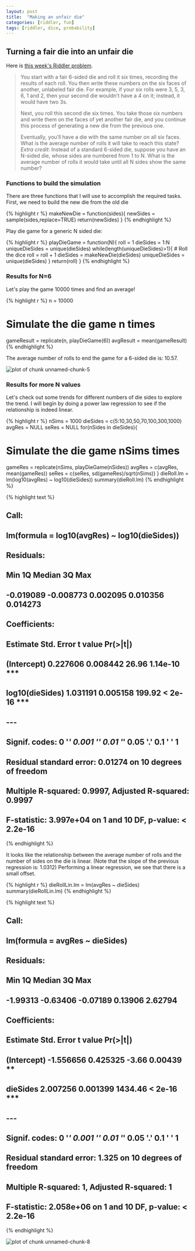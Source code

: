 ```yaml
---
layout: post
title:  "Making an unfair die"
categories: [riddler, fun]
tags: [riddler, dice, probability]
---
```



## Turning a fair die into an unfair die

Here is [this week's Riddler problem](https://fivethirtyeight.com/features/can-you-get-the-gloves-out-of-the-box/).  

> You start with a fair 6-sided die and roll it six times, recording the results of each roll. You then write these numbers on the six faces of another, unlabeled fair die. For example, if your six rolls were 3, 5, 3, 6, 1 and 2, then your second die wouldn’t have a 4 on it; instead, it would have two 3s.
> 
> Next, you roll this second die six times. You take those six numbers and write them on the faces of yet another fair die, and you continue this process of generating a new die from the previous one.
> 
> Eventually, you’ll have a die with the same number on all six faces. What is the average number of rolls it will take to reach this state?
> _Extra credit_: Instead of a standard 6-sided die, suppose you have an N-sided die, whose sides are numbered from 1 to N. What is the average number of rolls it would take until all N sides show the same number?

### Functions to build the simulation
There are three functions that I will use to accomplish the required tasks.  First, we need to build the new die from the old die


{% highlight r %}
makeNewDie = function(sides){
  newSides = sample(sides,replace=TRUE)
  return(newSides)
}
{% endhighlight %}

Play die game for a generic N sided die:

{% highlight r %}
playDieGame = function(N){
  roll = 1
  dieSides = 1:N
  uniqueDieSides = unique(dieSides)
  while(length(uniqueDieSides)>1){
    # Roll the dice
    roll = roll + 1
    dieSides = makeNewDie(dieSides)
    uniqueDieSides = unique(dieSides)
  }
  return(roll)
}
{% endhighlight %}

### Results for N=6
Let's play the game 10000 times and find an average!

{% highlight r %}
n = 10000
# Simulate the die game n times
gameResult = replicate(n, playDieGame(6))
avgResult = mean(gameResult)
{% endhighlight %}

The average number of rolls to end the game for a 6-sided die is: 10.57.

![plot of chunk unnamed-chunk-5](/figure/2020-03-31-unfairDieunnamed-chunk-5-1.png)

### Results for more N values
Let's check out some trends for different numbers of die sides to explore the trend.  I will begin by doing a power law regression to see if the relationship is indeed linear.

{% highlight r %}
nSims = 1000
dieSides = c(5:10,30,50,70,100,300,1000)
avgRes = NULL
seRes = NULL
for(nSides in dieSides){
  # Simulate the die game nSims times
  gameRes = replicate(nSims, playDieGame(nSides))
  avgRes = c(avgRes, mean(gameRes))
  seRes = c(seRes, sd(gameRes)/sqrt(nSims))
}
dieRoll.lm = lm(log10(avgRes) ~ log10(dieSides))
summary(dieRoll.lm)
{% endhighlight %}



{% highlight text %}
## 
## Call:
## lm(formula = log10(avgRes) ~ log10(dieSides))
## 
## Residuals:
##       Min        1Q    Median        3Q       Max 
## -0.019089 -0.008773  0.002095  0.010356  0.014273 
## 
## Coefficients:
##                 Estimate Std. Error t value Pr(>|t|)    
## (Intercept)     0.227606   0.008442   26.96 1.14e-10 ***
## log10(dieSides) 1.031191   0.005158  199.92  < 2e-16 ***
## ---
## Signif. codes:  0 '***' 0.001 '**' 0.01 '*' 0.05 '.' 0.1 ' ' 1
## 
## Residual standard error: 0.01274 on 10 degrees of freedom
## Multiple R-squared:  0.9997,	Adjusted R-squared:  0.9997 
## F-statistic: 3.997e+04 on 1 and 10 DF,  p-value: < 2.2e-16
{% endhighlight %}

It looks like the relationship between the average number of rolls and the number of sides on the die is linear.  (Note that the slope of the previous regression is: 1.0312)  Performing a linear regression, we see that there is a small offset.


{% highlight r %}
dieRollLin.lm = lm(avgRes ~ dieSides)
summary(dieRollLin.lm)
{% endhighlight %}



{% highlight text %}
## 
## Call:
## lm(formula = avgRes ~ dieSides)
## 
## Residuals:
##      Min       1Q   Median       3Q      Max 
## -1.99313 -0.63406 -0.07189  0.13906  2.62794 
## 
## Coefficients:
##              Estimate Std. Error t value Pr(>|t|)    
## (Intercept) -1.556656   0.425325   -3.66  0.00439 ** 
## dieSides     2.007256   0.001399 1434.46  < 2e-16 ***
## ---
## Signif. codes:  0 '***' 0.001 '**' 0.01 '*' 0.05 '.' 0.1 ' ' 1
## 
## Residual standard error: 1.325 on 10 degrees of freedom
## Multiple R-squared:      1,	Adjusted R-squared:      1 
## F-statistic: 2.058e+06 on 1 and 10 DF,  p-value: < 2.2e-16
{% endhighlight %}

![plot of chunk unnamed-chunk-8](/figure/2020-03-31-unfairDieunnamed-chunk-8-1.png)
